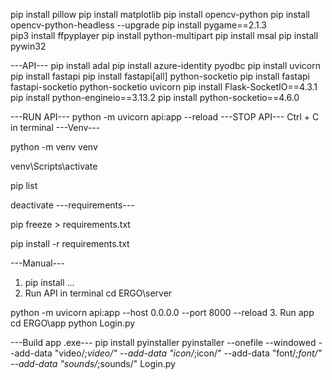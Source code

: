 pip install pillow
pip install matplotlib
pip install opencv-python
pip install opencv-python-headless --upgrade
pip install pygame==2.1.3  
pip3 install ffpyplayer
pip install python-multipart
pip install msal
pip install pywin32

---API---
pip install adal
pip install azure-identity pyodbc
pip install uvicorn
pip install fastapi
pip install fastapi[all] python-socketio
pip install fastapi fastapi-socketio python-socketio uvicorn
pip install Flask-SocketIO==4.3.1
pip install python-engineio==3.13.2
pip install python-socketio==4.6.0

---RUN API---
python -m uvicorn api:app --reload
---STOP API---
Ctrl + C in terminal
---Venv---
<!-- เข้าสู่โหมด venv เพื่อคำสั่ง pip install จะติดตั้ง package ลงใน venv แทนที่จะลงใน Python หลักของเครื่อง -->
<!-- สร้าง -->
python -m venv venv
<!-- เข้า -->
venv\Scripts\activate
<!-- ตรวจสอบแพ็กเกจที่ติดติ้ง -->
pip list
<!-- ออก -->
deactivate
---requirements---
<!-- อัพเดตว่า pip อะไรไปบ้างใน venv -->
pip freeze > requirements.txt
<!-- ติดตั้งทุก pip install -->
pip install -r requirements.txt

---Manual---
1. pip install ...
2. Run API in terminal
cd ERGO\server
<!-- python -m uvicorn api:app --reload -->
python -m uvicorn api:app --host 0.0.0.0 --port 8000 --reload
3. Run app
cd ERGO\app
python Login.py

---Build app .exe---
pip install pyinstaller
pyinstaller --onefile --windowed --add-data "video/*;video/" --add-data "icon/*;icon/" --add-data "font/*;font/" --add-data "sounds/*;sounds/" Login.py
